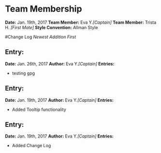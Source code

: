# Team Membership

**Date:** Jan. 19th, 2017
**Team Member:** Eva Y.*[Captain]*
**Team Member:** Trista H. *[First Mate]*
**Style Convention:** Allman Style

#Change Log
*Newest Addition First*

## Entry:
**Date:** Jan. 26th, 2017
**Author:** Eva Y.*[Captain]*
**Entries:**
- testing gpg

## Entry:
**Date:** Jan. 19th, 2017
**Author:** Eva Y.*[Captain]*
**Entries:**
- Added Tooltip functionality

## Entry:
**Date:** Jan. 19th, 2017
**Author:** Eva Y.*[Captain]*
**Entries:**
- Added Change Log